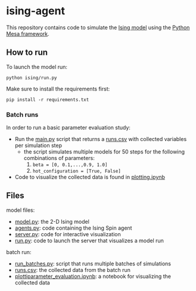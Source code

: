 # ising-agent
This repository contains code to simulate the [Ising model](https://stanford.edu/~jeffjar/statmech/intro4.html) using the [Python Mesa framework](https://mesa.readthedocs.io/en/stable/).


## How to run
To launch the model run:

```
python ising/run.py
```
Make sure to install the requirements first:
```
pip install -r requirements.txt
```
### Batch runs
In order to run a basic parameter evaluation study:
- Run the [main.py](main.py) script that returns a [runs.csv](runs.csv) with collected variables per simulation step
  - the script simulates multiple models for 50 steps for the following combinations of parameters:
    1) `beta = [0, 0.1,...,0.9, 1.0]`
    2) `hot_configuration = [True, False]`
- Code to visualize the collected data is found in [plotting.ipynb](plotting.ipynb)

## Files

model files:
- [model.py](ising/model.py): the 2-D Ising model
- [agents.py](ising/agents.py): code containing the Ising Spin agent 
- [server.py](ising/server.py): code for interactive visualization
- [run.py](ising/run.py): code to launch the server that visualizes a model run

batch run:
- [run_batches.py](run_batches.py): script that runs multiple batches of simulations
- [runs.csv](runs.csv): the collected data from the batch run
- [plottiparameter_evaluation.ipynb](parameter_evaluation.ipynb): a notebook for visualizing the collected data


